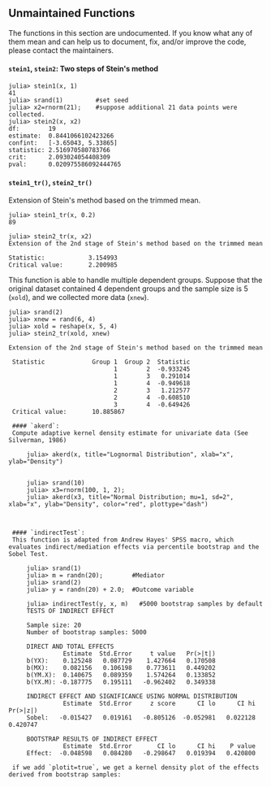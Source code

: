 ## Unmaintained Functions

The functions in this section are undocumented. If you know what any of them mean and can help us to document, fix, and/or improve the code, please contact the maintainers.


#### `stein1`, `stein2`: Two steps of Stein's method

    julia> stein1(x, 1)
    41
    julia> srand(1)         #set seed
    julia> x2=rnorm(21);    #suppose additional 21 data points were collected.
    julia> stein2(x, x2)
    df:        19
    estimate:  0.8441066102423266
    confint:   [-3.65043, 5.33865]
    statistic: 2.516970580783766
    crit:      2.093024054408309
    pval:      0.020975586092444765

#### `stein1_tr()`, `stein2_tr()`
Extension of Stein's method based on the trimmed mean.

    julia> stein1_tr(x, 0.2)
    89

    julia> stein2_tr(x, x2)
    Extension of the 2nd stage of Stein's method based on the trimmed mean

    Statistic:            3.154993
    Critical value:       2.200985


This function is able to handle multiple dependent groups. Suppose that the original dataset contained 4 dependent groups and the sample size is 5 (`xold`), and we collected more data (`xnew`).

    julia> srand(2)
    julia> xnew = rand(6, 4)
    julia> xold = reshape(x, 5, 4)
    julia> stein2_tr(xold, xnew)

    Extension of the 2nd stage of Stein's method based on the trimmed mean

     Statistic             Group 1  Group 2  Statistic
                                 1        2  -0.933245
                                 1        3   0.291014
                                 1        4  -0.949618
                                 2        3   1.212577
                                 2        4  -0.608510
                                 3        4  -0.649426
     Critical value:       10.885867

     #### `akerd`:
     Compute adaptive kernel density estimate for univariate data (See Silverman, 1986)

         julia> akerd(x, title="Lognormal Distribution", xlab="x", ylab="Density")


         julia> srand(10)
         julia> x3=rnorm(100, 1, 2);
         julia> akerd(x3, title="Normal Distribution; mu=1, sd=2", xlab="x", ylab="Density", color="red", plottype="dash")



     #### `indirectTest`:
     This function is adapted from Andrew Hayes' SPSS macro, which evaluates indirect/mediation effects via percentile bootstrap and the Sobel Test.

         julia> srand(1)
         julia> m = randn(20);        #Mediator
         julia> srand(2)
         julia> y = randn(20) + 2.0;  #Outcome variable

         julia> indirectTest(y, x, m)   #5000 bootstrap samples by default
         TESTS OF INDIRECT EFFECT

         Sample size: 20
         Number of bootstrap samples: 5000

         DIRECT AND TOTAL EFFECTS
                   Estimate  Std.Error     t value   Pr(>|t|)
         b(YX):    0.125248   0.087729    1.427664   0.170508
         b(MX):    0.082156   0.106198    0.773611   0.449202
         b(YM.X):  0.140675   0.089359    1.574264   0.133852
         b(YX.M): -0.187775   0.195111   -0.962402   0.349338

         INDIRECT EFFECT AND SIGNIFICANCE USING NORMAL DISTRIBUTION
                   Estimate  Std.Error     z score      CI lo      CI hi  Pr(>|z|)
         Sobel:   -0.015427   0.019161   -0.805126  -0.052981   0.022128  0.420747

         BOOTSTRAP RESULTS OF INDIRECT EFFECT
                   Estimate  Std.Error       CI lo      CI hi    P value
         Effect:  -0.048598   0.084280   -0.298647   0.019394   0.420800

     if we add `plotit=true`, we get a kernel density plot of the effects derived from bootstrap samples:
